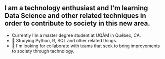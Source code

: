 ## I am a technology enthusiast and I'm learning Data Science and other related techniques in order to contribute to society in this new area.


-  Currently I'm a master degree student at UQÀM in Québec, CA. 
- 🌱 Studying Python, R, SQL and other related things.
- 👯 I'm looking for collaborate with teams that seek to bring improvements to society through technology.


<!--
**Daniel-ASG/Daniel-ASG** is a ✨ _special_ ✨ repository because its `README.md` (this file) appears on your GitHub profile.
- 🤔 I’m looking for help with ...
- 💬 Ask me about ...
- 📫 How to reach me: ...
- 😄 Pronouns: ...
- ⚡ Fun fact: ...

https://www.webfx.com/tools/emoji-cheat-sheet/
-->

